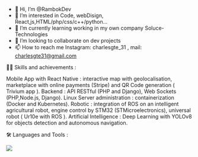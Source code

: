 - 👋 Hi, I’m @RambokDev
- 👀 I’m interested in Code, webDisign, React,js,HTML/php/css/c++/python...
- 🌱 I’m currently learning working in my own company Soluce-Technologies
- 💞️ I’m looking to collaborate on dev projects 
- 📫 How to reach me Instagram: charlesgte_31 , mail: charlesgte31@gmail.com

👨‍💻 Skills and achievements :

Mobile App with React Native : interactive map with geolocalisation, marketplace with online payments (Stripe) and QR Code generation ( Trivium app ).
Backend : API RESTful (PHP and Django), Web Sockets (PHP,Node.js, Django).
Linux Server administration : containerization (Docker and Kubernetes).
Robotic : integration of ROS on an intelligent agricultural robot, engine control by STM32 (STMicroelectronics), universal robot ( Ur10e with ROS ).
Artificial Intelligence : Deep Learning with YOLOv8 for objects detection and autonomous navigation.


🛠️ Languages and Tools :

<p align="left">
  <a href="https://skillicons.dev">
    <img src="https://skillicons.dev/icons?i=git,kubernetes,docker,cs,vim,ae,ps,androidstudio,arduino,bash,html,css,js,django,electron,express,flask,github,gitlab,grafana,linux,mysql,nodejs,postman,prometheus,py,qt,raspberrypi,react,ts,vite,redux,ros" />
  </a>
</p>

